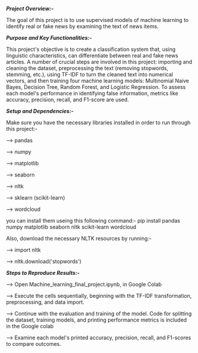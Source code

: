***Project Overview:-***


The goal of this project is to use supervised models of machine learning to identify real or fake news by examining the text of news items.

***Purpose and Key Functionalities:-***

This project's objective is to create a classification system that, using linguistic characteristics, can differentiate between real and fake news articles.  A number of crucial steps are involved in this project: importing and cleaning the dataset, preprocessing the text (removing stopwords, stemming, etc.), using TF-IDF to turn the cleaned text into numerical vectors, and then training four machine learning models: Multinomial Naive Bayes, Decision Tree, Random Forest, and Logistic Regression.  To assess each model's performance in identifying false information, metrics like accuracy, precision, recall, and F1-score are used.

***Setup and Dependencies:-***

Make sure you have the necessary libraries installed in order to run through this project:-

--> pandas

--> numpy

--> matplotlib

--> seaborn

--> nltk

--> sklearn (scikit-learn)

--> wordcloud

you can install them useing this following command:- pip install pandas numpy matplotlib seaborn nltk scikit-learn wordcloud

Also, download the necessary NLTK resources by running:-

--> import nltk

--> nltk.download('stopwords')

***Steps to Reproduce Results:-***

--> Open Machine_learning_final_project.ipynb, in Google Colab

--> Execute the cells sequentially, beginning with the TF-IDF transformation, preprocessing, and data import.

--> Continue with the evaluation and training of the model.  Code for splitting the dataset, training models, and printing performance metrics is included in the Google colab

--> Examine each model's printed accuracy, precision, recall, and F1-scores to compare outcomes.


